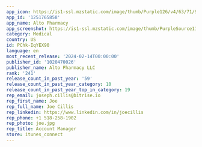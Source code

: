 ```yaml
---
app_icon: https://is1-ssl.mzstatic.com/image/thumb/Purple126/v4/63/71/98/637198e2-e0f2-61b6-651a-21b0d5f23000/AppIcon-1x_U007emarketing-0-10-0-85-220-0.png/1024x1024bb.png
app_id: '1251765858'
app_name: Alto Pharmacy
app_screenshot: https://is1-ssl.mzstatic.com/image/thumb/PurpleSource116/v4/37/8d/3f/378d3fc3-74fc-2fcb-05d1-73512c2c3849/21de0cc2-2c91-490b-9969-741be625fa79_Screensot__U00286.5_inch_U0029_1.jpg/1242x2688bb.png
category: Medical
country: US
id: PChk-IqYEX90
language: en
most_recent_release: '2024-02-14T00:00:00'
publisher_id: '1020470026'
publisher_name: Alto Pharmacy LLC
rank: '241'
release_count_in_past_year: '59'
release_count_in_past_year_category: 10
release_count_in_past_year_top_in_category: 19
rep_email: joseph.cillis@bitrise.io
rep_first_name: Joe
rep_full_name: Joe Cillis
rep_linkedin: https://www.linkedin.com/in/joecillis
rep_phone: +1 518-258-1902
rep_photo: joe.jpg
rep_title: Account Manager
store: itunes_connect
---
```

